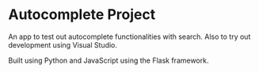 # Autocomplete Project  

An app to test out autocomplete functionalities with search. Also to try out development using Visual Studio.  

Built using Python and JavaScript using the Flask framework.

